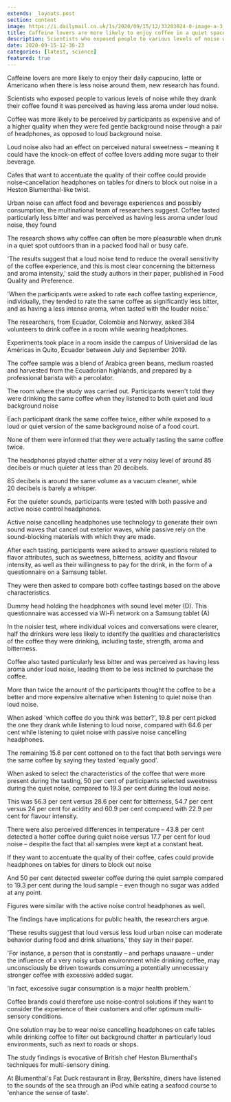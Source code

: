 ```yaml
---
extends: _layouts.post
section: content
image: https://i.dailymail.co.uk/1s/2020/09/15/12/33203024-0-image-a-3_1600168664109.jpg 
title: Caffeine lovers are more likely to enjoy coffee in a quiet space, study claims 
description: Scientists who exposed people to various levels of noise while they drank their coffee found it was perceived as having less aroma under loud noise. 
date: 2020-09-15-12-36-23 
categories: [latest, science] 
featured: true 
--- 
```

Caffeine lovers are more likely to enjoy their daily cappucino, latte or Americano when there is less noise around them, new research has found.

Scientists who exposed people to various levels of noise while they drank their coffee found it was perceived as having less aroma under loud noise.  

Coffee was more likely to be perceived by participants as expensive and of a higher quality when they were fed gentle background noise through a pair of headphones, as opposed to loud background noise. 

Loud noise also had an effect on perceived natural sweetness – meaning it could have the knock-on effect of coffee lovers adding more sugar to their beverage.   

Cafes that want to accentuate the quality of their coffee could provide noise-cancellation headphones on tables for diners to block out noise in a Heston Blumenthal-like twist. 

Urban noise can affect food and beverage experiences and possibly consumption, the multinational team of researchers suggest. Coffee tasted particularly less bitter and was perceived as having less aroma under loud noise, they found

The research shows why coffee can often be more pleasurable when drunk in a quiet spot outdoors than in a packed food hall or busy cafe.   

'The results suggest that a loud noise tend to reduce the overall sensitivity of the coffee experience, and this is most clear concerning the bitterness and aroma intensity,' said the study authors in their paper, published in Food Quality and Preference.

'When the participants were asked to rate each coffee tasting experience, individually, they tended to rate the same coffee as significantly less bitter, and as having a less intense aroma, when tasted with the louder noise.' 

The researchers, from Ecuador, Colombia and Norway, asked 384 volunteers to drink coffee in a room while wearing headphones.

Experiments took place in a room inside the campus of Universidad de las Américas in Quito, Ecuador between July and September 2019. 

The coffee sample was a blend of Arabica green beans, medium roasted and harvested from the Ecuadorian highlands, and prepared by a professional barista with a percolator.  

The room where the study was carried out. Participants weren't told they were drinking the same coffee when they listened to both quiet and loud background noise

Each participant drank the same coffee twice, either while exposed to a loud or quiet version of the same background noise of a food court. 

None of them were informed that they were actually tasting the same coffee twice. 

The headphones played chatter either at a very noisy level of around 85 decibels or much quieter at less than 20 decibels.  

85 decibels is around the same volume as a vacuum cleaner, while 20 decibels is barely a whisper. 

For the quieter sounds, participants were tested with both passive and active noise control headphones. 

Active noise cancelling headphones use technology to generate their own sound waves that cancel out exterior waves, while passive rely on the sound-blocking materials with which they are made. 

After each tasting, participants were asked to answer questions related to flavor attributes, such as sweetness, bitterness, acidity and flavour intensity, as well as their willingness to pay for the drink, in the form of a questionnaire on a Samsung tablet.

They were then asked to compare both coffee tastings based on the above characteristics.

Dummy head holding the headphones with sound level meter (D). This questionnaire was accessed via Wi-Fi network on a Samsung tablet (A)

In the noisier test, where individual voices and conversations were clearer, half the drinkers were less likely to identify the qualities and characteristics of the coffee they were drinking, including taste, strength, aroma and bitterness. 

Coffee also tasted particularly less bitter and was perceived as having less aroma under loud noise, leading them to be less inclined to purchase the coffee. 

More than twice the amount of the participants thought the coffee to be a better and more expensive alternative when listening to quiet noise than loud noise.  

When asked 'which coffee do you think was better?', 19.8 per cent picked the one they drank while listening to loud noise, compared with 64.6 per cent while listening to quiet noise with passive noise cancelling headphones. 

The remaining 15.6 per cent cottoned on to the fact that both servings were the same coffee by saying they tasted 'equally good'.

When asked to select the characteristics of the coffee that were more present during the tasting, 50 per cent of participants selected sweetness during the quiet noise, compared to 19.3 per cent during the loud noise. 

This was 56.3 per cent versus 28.6 per cent for bitterness, 54.7 per cent versus 24 per cent for acidity and 60.9 per cent compared with 22.9 per cent for flavour intensity. 

There were also perceived differences in temperature – 43.8 per cent detected a hotter coffee during quiet noise versus 17.7 per cent for loud noise – despite the fact that all samples were kept at a constant heat.

If they want to accentuate the quality of their coffee, cafes could provide headphones on tables for diners to block out noise

And 50 per cent detected sweeter coffee during the quiet sample compared to 19.3 per cent during the loud sample – even though no sugar was added at any point.  

Figures were similar with the active noise control headphones as well.  

The findings have implications for public health, the researchers argue.

'These results suggest that loud versus less loud urban noise can moderate behavior during food and drink situations,' they say in their paper. 

'For instance, a person that is constantly – and perhaps unaware – under the influence of a very noisy urban environment while drinking coffee, may unconsciously be driven towards consuming a potentially unnecessary stronger coffee with excessive added sugar. 

'In fact, excessive sugar consumption is a major health problem.' 

Coffee brands could therefore use noise-control solutions if they want to consider the experience of their customers and offer optimum multi-sensory conditions.

One solution may be to wear noise cancelling headphones on cafe tables while drinking coffee to filter out background chatter in particularly loud environments, such as next to roads or shops.  

The study findings is evocative of British chef Heston Blumenthal's techniques for multi-sensory dining.

At Blumenthal's Fat Duck restaurant in Bray, Berkshire, diners have listened to the sounds of the sea through an iPod while eating a seafood course to 'enhance the sense of taste'.          

